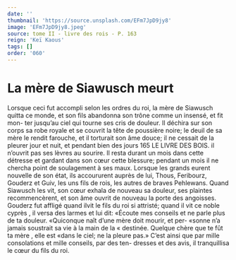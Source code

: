 ```yaml
---
date: ''
thumbnail: 'https://source.unsplash.com/EFm7JpD9jy8'
image: 'EFm7JpD9jy8.jpeg'
source: tome II - livre des rois - P. 163
reign: 'Keï Kaous'
tags: []
order: '060'
---
```


# La mère de Siawusch meurt

Lorsque ceci fut accompli selon les ordres du roi, la mère de Siawusch quitta ce monde, et son fils abandonna son trône comme un insensé, et fit mon-
ter jusqu’au ciel qui tourne ses cris de douleur. Il déchira sur son corps sa robe royale et se couvrit la
tête de poussière noire; le deuil de sa mère le rendit farouche, et il torturait son âme douce; il ne cessait de la pleurer jour et nuit, et pendant bien des jours
165 LE LIVRE DES BOIS.
il n’ouvrit pas ses lèvres au sourire. Il resta durant
un mois dans cette détresse et gardant dans son cœur cette blessure; pendant un mois il ne chercha point de soulagement à ses maux. Lorsque les grands eurent nouvelle de son état, ils accoururent auprès
de lui, Thous, Feribourz, Gouderz et Guiv, les uns fils de rois, les autres de braves Pehlewans. Quand Siawusch les vit, son cœur exhala de nouveau sa douleur, ses plaintes recommencèrent, et son âme ouvrit de nouveau la porte des angoisses. Gouderz fut affligé quand ilvit le fils du roi si attristé; quand
il vit ce noble cyprès , il versa des larmes et lui dit: «Écoute mes conseils et ne parle plus de ta douleur. «Quiconque naît d’une mère doit mourir, et per-
«sonne n’a jamais soustrait sa vie à la main de la
« destinée. Quelque chère que te fût ta mère , elle est
«dans le ciel; ne la pleure pas.» C’est ainsi que par
mille consolations et mille conseils, par des ten- dresses et des avis, il tranquillisa le cœur du fils du roi.
